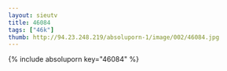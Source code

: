 ```yaml
--- 
layout: sieutv
title: 46084
tags: ["46k"]
thumb: http://94.23.248.219/absoluporn-1/image/002/46084.jpg
---
```

{% include absoluporn key="46084" %} 
